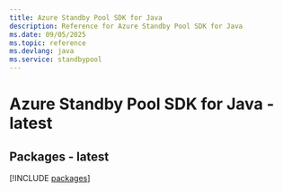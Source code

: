 ```yaml
---
title: Azure Standby Pool SDK for Java
description: Reference for Azure Standby Pool SDK for Java
ms.date: 09/05/2025
ms.topic: reference
ms.devlang: java
ms.service: standbypool
---
```

# Azure Standby Pool SDK for Java - latest
## Packages - latest
[!INCLUDE [packages](standby-pool-index.md)]